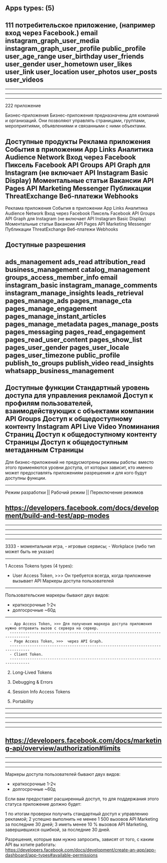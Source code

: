 Apps types: (5)
-------------------------------------------------------------------------------
 111 потребительское приложение, (например вход через Facebook.)
email
instagram_graph_user_media
instagram_graph_user_profile
public_profile
user_age_range
user_birthday
user_friends
user_gender
user_hometown
user_likes
user_link
user_location
user_photos
user_posts
user_videos
 -------------------------------------------------------------------------------
 -------------------------------------------------------------------------------
 -------------------------------------------------------------------------------
 -------------------------------------------------------------------------------
222 приложение

Бизнес-приложения
Бизнес-приложения предназначены для компаний и организаций. Они позволяют управлять страницами, группами, мероприятиями, объявлениями и связанными с ними объектами.

Доступные продукты
Реклама приложения
События в приложении
App Links
Аналитика
Audience Network
Вход через Facebook
Пиксель Facebook
API Groups
API Graph для Instagram (не включает API Instagram Basic Display)
Моментальные статьи
Вакансии
API Pages
API Marketing
Messenger
Публикации
ThreatExchange
Веб-платежи
Webhooks
 -------------------------------------------------------------------------------
Реклама приложения
События в приложении
App Links
Аналитика
Audience Network
Вход через Facebook
Пиксель Facebook
API Groups
API Graph для Instagram (не включает API Instagram Basic Display)
Моментальные статьи
Вакансии
API Pages
API Marketing
Messenger
Публикации
ThreatExchange
Веб-платежи
Webhooks

Доступные разрешения
-------------------------------------------------------------------------------
ads_management
ads_read
attribution_read
business_management
catalog_management
groups_access_member_info
email
instagram_basic
instagram_manage_comments
instagram_manage_insights
leads_retrieval
pages_manage_ads
pages_manage_cta
pages_manage_engagement
pages_manage_instant_articles
pages_manage_metadata
pages_manage_posts
pages_messaging
pages_read_engagement
pages_read_user_content
pages_show_list
pages_user_gender
pages_user_locale
pages_user_timezone
public_profile
publish_to_groups
publish_video
read_insights
whatsapp_business_management
 -------------------------------------------------------------------------------
Доступные функции
Стандартный уровень доступа для управления рекламой
Доступ к профилям пользователей, взаимодействующих с объектами компании
API Groups
Доступ к общедоступному контенту Instagram
API Live Video
Упоминания Страниц
Доступ к общедоступному контенту Страницы
Доступ к общедоступным метаданным Страницы
 -------------------------------------------------------------------------------
Для бизнес-приложений не предусмотрены режимы работы: вместо этого применяются уровни доступа,
от которых зависит, кто именно может предоставлять приложениям разрешения и для кого будут доступны функции.

 -------------------------------------------------------------------------------
Режим разработки || Рабочий режим || Переключение режимов

https://developers.facebook.com/docs/development/build-and-test/app-modes
 -------------------------------------------------------------------------------
 -------------------------------------------------------------------------------
 -------------------------------------------------------------------------------
 -------------------------------------------------------------------------------
 -------------------------------------------------------------------------------
 3333   - моментальная игра,
    - игровые сервисы;
    - Workplace (либо тип может быть не указан)

-------------------------------------------------------------------------------

1 Access Tokens types (4 types):
- User Access Token, >>> Он требуется всегда, когда приложение вызывает API Маркеры доступа пользователей
-------------------------------------------------------------------------------
Пользовательские маркеры бывают двух видов:
- краткосрочные 1-2ч
- долгосрочные ~60д
 -------------------------------------------------------------------------------
	  - App Access Token, >>> Для получения маркера доступа приложения нужно отправить вызов с сервера на сервер.
	  -------------------------------------------------------------------------------
	  - Page Access Token, >>>	через API Graph.
	  -------------------------------------------------------------------------------
	  - Client Token.
	  -------------------------------------------------------------------------------

2. Long-Lived Tokens

3. Debugging & Errors

4. Session Info Access Tokens

5. Portability
-------------------------------------------------------------------------------
-------------------------------------------------------------------------------
-------------------------------------------------------------------------------
-------------------------------------------------------------------------------
-------------------------------------------------------------------------------
https://developers.facebook.com/docs/marketing-api/overview/authorization#limits
-------------------------------------------------------------------------------
-------------------------------------------------------------------------------
-------------------------------------------------------------------------------
-------------------------------------------------------------------------------

Маркеры доступа пользователей бывают двух видов:
- краткосрочные 1-2ч
- долгосрочные ~60д

Если вам предоставят расширенный доступ, то для поддержания этого статуса приложение должно будет:

1 по итогам проверки получить стандартный доступ к управлению рекламой;
2 успешно выполнить не менее 1 500 вызовов API Marketing за последние 30 дней;
3 иметь менее 10 % вызовов API Marketing, завершившихся ошибкой, за последние 30 дней.

Разрешения, которые вам нужно запросить, зависят от того, с каким API вы хотите работать:
https://developers.facebook.com/docs/development/create-an-app/app-dashboard/app-types#available-permissions